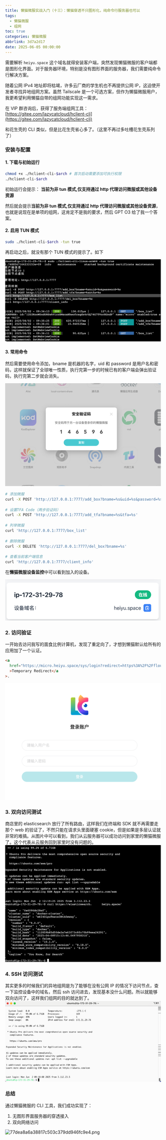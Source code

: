 ```yaml
---
title: 懒猫微服实战入门（十三）：懒猫穿透不只图形化，纯命令行服务器也可以
tags:
  - 懒猫微服
  - 组网
toc: true
categories: 懒猫微服
abbrlink: 3d7a2d17
date: 2025-06-05 00:00:00
---
```


需要解析 `heiyu.space` 这个域名就得安装客户端，突然发现懒猫微服的客户端都是图形化界面。对于服务器环境，特别是没有图形界面的服务器，我们需要纯命令行解决方案。

随着公网 IPv4 地址即将枯竭，许多云厂商的学生机也不再提供公网 IP，这迫使开发者寻找异地组网方案。虽然 Tailscale 是一个可选方案，但作为懒猫微服用户，我更希望利用懒猫自带的组网功能实现这一需求。

在 VIP 群咨询后，获得了服务端组网工具：
[https://gitee.com/lazycatcloud/hclient-cli](https://gitee.com/lazycatcloud/hclient-cli)

和花生壳的 CLI 类似，但是比花生壳省心多了。（这里不再过多吐槽花生壳系列了）

### 安装与配置

#### 1. 下载与初始运行

```bash
chmod +x ./hclient-cli-$arch # 首次启动需要添加可执行权限
./hclient-cli-$arch
```

<!-- more -->

初始运行会提示：
**当前为非 tun 模式,仅支持通过 http 代理访问微服或其他设备资源**

然后就会提示**当前为非 tun 模式,仅支持通过 http 代理访问微服或其他设备资源**，也就是说现在是单项的组网，这肯定不是我的要求，然后 GPT O3 给了我一个答案。

#### 2. 启用 TUN 模式

```bash
sudo ./hclient-cli-$arch -tun true
```

再启动之后，就没有那个 TUN 模式的提示了。如下

![hclient-cli启动界面](https://raw.githubusercontent.com/cloudsmithy/picgo-imh/master/image-20250602191812289.png)

#### 3. 常用命令

然后需要使用命令添加，bname 是机器的名字，uid 和 password 是用户名和密码，这样就保证了全球唯一性质，执行完第一步的时候已有的客户端会弹出验证码，执行完第二步就会消失。

![1187b6cb50dd4eab5c211f927f5bbbd6](https://raw.githubusercontent.com/cloudsmithy/picgo-imh/master/1187b6cb50dd4eab5c211f927f5bbbd6.png)

```bash
# 添加微服
curl -X POST 'http://127.0.0.1:7777/add_box?bname=%s&uid=%s&password=%s'

# 设置TFA Code（两步验证码）
curl -X POST 'http://127.0.0.1:7777/add_tfa?bname=%s&tfa=%s'

# 列举微服
curl 'http://127.0.0.1:7777/box_list'

# 删除微服
curl -X DELETE 'http://127.0.0.1:7777/del_box?bname=%s'

# 查看当前客户端信息
curl 'http://127.0.0.1:7777/client_info'
```

在**懒猫微服设备监控**中可以看到加入的设备。

![设备监控界面](https://raw.githubusercontent.com/cloudsmithy/picgo-imh/master/image-20250602191830359.png)

### 2. 访问验证

一开始去访问我写的面食比例计算机，发现了重定向了，才想到懒猫默认给所有的应用加了一个认证。

```html
<a
  href="https://micro.heiyu.space/sys/login?redirect=https%3A%2F%2Fflour-calc.name.heiyu.space%2F"
  >Temporary Redirect</a
>.
```

![认证界面](https://raw.githubusercontent.com/cloudsmithy/picgo-imh/master/image-20250602202752227.png)

### 3. 双向访问测试

商店里的 elasticsearch 放行了所有路由，这样我们在终端和 SDK 就不再需要走那个 web 的验证了，不然只能在请求头里面硬塞 cookie，但是如果是多层认证就非常的难搞。从图片中可以看到，我们从云服务器可以成功访问到家里的懒猫微服了。这个代表从云服务回到家里时没有问题的。
![云服务器访问家庭网络](https://raw.githubusercontent.com/cloudsmithy/picgo-imh/master/ab21f6aafea87f704df434047a587c37.png)

### 4. SSH 访问测试

其实更多的时候我们的异地组网是为了能够在没有公网 IP 的情况下访问节点，查一下监控设备中的域名，然后 ssh 访问进去，发现基本没什么问题。所以就能够双向访问了，这样我们组网的目的就达到了。
![SSH连接成功](https://raw.githubusercontent.com/cloudsmithy/picgo-imh/master/e5316a84db1f258801b864c5bd18eef2.png)

### 总结

通过懒猫微服的 CLI 工具，我们成功实现了：

1. 无图形界面服务器的穿透接入
2. 双向网络访问

![77dea8a6a38817c503c379dd946fc9e4.png](https://lzc-playground-1301583638.cos.ap-chengdu.myqcloud.com/guidelines/459/06da8512-7447-496c-a5f1-669059d134cf.png "77dea8a6a38817c503c379dd946fc9e4.png")
